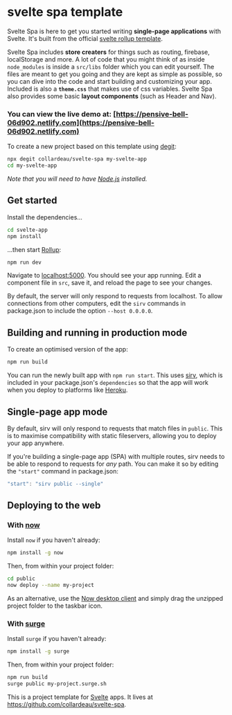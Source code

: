 # svelte spa template

Svelte Spa is here to get you started writing **single-page applications** with Svelte. It's built from the official [svelte rollup template](https://github.com/sveltejs/template).

Svelte Spa includes **store creaters** for things such as routing, firebase, localStorage and more. A lot of code that you might think of as inside `node_modules` is inside a `src/libs` folder which you can edit yourself. The files are meant to get you going and they are kept as simple as possible, so you can dive into the code and start building and customizing your app. Included is also a **`theme.css`** that makes use of css variables. Svelte Spa also provides some basic **layout components** (such as Header and Nav).

### You can view the live demo at: [https://pensive-bell-06d902.netlify.com](https://pensive-bell-06d902.netlify.com)

To create a new project based on this template using [degit](https://github.com/Rich-Harris/degit):

```bash
npx degit collardeau/svelte-spa my-svelte-app
cd my-svelte-app
```

_Note that you will need to have [Node.js](https://nodejs.org) installed._

## Get started

Install the dependencies...

```bash
cd svelte-app
npm install
```

...then start [Rollup](https://rollupjs.org):

```bash
npm run dev
```

Navigate to [localhost:5000](http://localhost:5000). You should see your app running. Edit a component file in `src`, save it, and reload the page to see your changes.

By default, the server will only respond to requests from localhost. To allow connections from other computers, edit the `sirv` commands in package.json to include the option `--host 0.0.0.0`.

## Building and running in production mode

To create an optimised version of the app:

```bash
npm run build
```

You can run the newly built app with `npm run start`. This uses [sirv](https://github.com/lukeed/sirv), which is included in your package.json's `dependencies` so that the app will work when you deploy to platforms like [Heroku](https://heroku.com).

## Single-page app mode

By default, sirv will only respond to requests that match files in `public`. This is to maximise compatibility with static fileservers, allowing you to deploy your app anywhere.

If you're building a single-page app (SPA) with multiple routes, sirv needs to be able to respond to requests for _any_ path. You can make it so by editing the `"start"` command in package.json:

```js
"start": "sirv public --single"
```

## Deploying to the web

### With [now](https://zeit.co/now)

Install `now` if you haven't already:

```bash
npm install -g now
```

Then, from within your project folder:

```bash
cd public
now deploy --name my-project
```

As an alternative, use the [Now desktop client](https://zeit.co/download) and simply drag the unzipped project folder to the taskbar icon.

### With [surge](https://surge.sh/)

Install `surge` if you haven't already:

```bash
npm install -g surge
```

Then, from within your project folder:

```bash
npm run build
surge public my-project.surge.sh
```

This is a project template for [Svelte](https://svelte.dev) apps. It lives at https://github.com/collardeau/svelte-spa.

